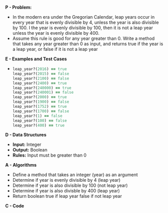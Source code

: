 **P - Problem:**

- In the modern era under the Gregorian Calendar, leap years occur in every year that is evenly divisible by 4, unless the year is also divisible by 100. I the year is evenly divisible by 100, then it is not a leap year unless the year is evenly divisible by 400.
- Assume this rule is good for any year greater than 0. Write a method that takes any year greater than 0 as input, and returns true if the year is a leap year, or false if it is not a leap year

**E - Examples and Test Cases**

- ```ruby
  leap_year?(2016) == true
  leap_year?(2015) == false
  leap_year?(2100) == false
  leap_year?(2400) == true
  leap_year?(240000) == true
  leap_year?(240001) == false
  leap_year?(2000) == true
  leap_year?(1900) == false
  leap_year?(1752) == true
  leap_year?(1700) == false
  leap_year?(1) == false
  leap_year?(100) == false
  leap_year?(400) == true
  ```

**D - Data Structures**

- **Input:** Integer
- **Output:** Boolean
- **Rules:** Input must be greater than 0

**A - Algorithms**

- Define a method that takes an integer (year) as an argument
- Determine if year is evenly divisible by 4 (leap year)
- Determine if year is also divisible by 100 (not leap year)
- Determine if year is also divisble by 400 (leap year)
- Return boolean true if leap year false if not leap year

**C - Code**